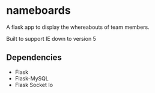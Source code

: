 # nameboards
A flask app to display the whereabouts of team members.

Built to support IE down to version 5

## Dependencies
* Flask
* Flask-MySQL
* Flask Socket Io
